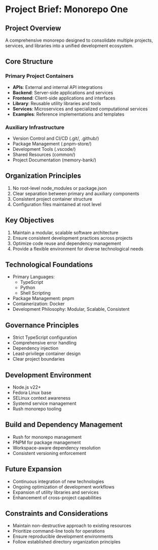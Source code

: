 # Project Brief: Monorepo One

## Project Overview

A comprehensive monorepo designed to consolidate multiple projects, services, and libraries into a unified development ecosystem.

## Core Structure

### Primary Project Containers

- **APIs**: External and internal API integrations
- **Backend**: Server-side applications and services
- **Frontend**: Client-side applications and interfaces
- **Library**: Reusable utility libraries and tools
- **Services**: Microservices and specialized computational services
- **Examples**: Reference implementations and templates

### Auxiliary Infrastructure

- Version Control and CI/CD (.git/, .github/)
- Package Management (.pnpm-store/)
- Development Tools (.vscode/)
- Shared Resources (common/)
- Project Documentation (memory-bank/)

## Organization Principles

1. No root-level node_modules or package.json
2. Clear separation between primary and auxiliary components
3. Consistent project container structure
4. Configuration files maintained at root level

## Key Objectives

1. Maintain a modular, scalable software architecture
2. Ensure consistent development practices across projects
3. Optimize code reuse and dependency management
4. Provide a flexible environment for diverse technological needs

## Technological Foundations

- Primary Languages:
  - TypeScript
  - Python
  - Shell Scripting
- Package Management: pnpm
- Containerization: Docker
- Development Philosophy: Modular, Scalable, Consistent

## Governance Principles

- Strict TypeScript configuration
- Comprehensive error handling
- Dependency injection
- Least-privilege container design
- Clear project boundaries

## Development Environment

- Node.js v22+
- Fedora Linux base
- SELinux context awareness
- Systemd service management
- Rush monorepo tooling

## Build and Dependency Management

- Rush for monorepo management
- PNPM for package management
- Workspace-aware dependency resolution
- Consistent versioning enforcement

## Future Expansion

- Continuous integration of new technologies
- Ongoing optimization of development workflows
- Expansion of utility libraries and services
- Enhancement of cross-project capabilities

## Constraints and Considerations

- Maintain non-destructive approach to existing resources
- Prioritize command-line tools for operations
- Ensure reproducible development environments
- Follow established directory organization principles
